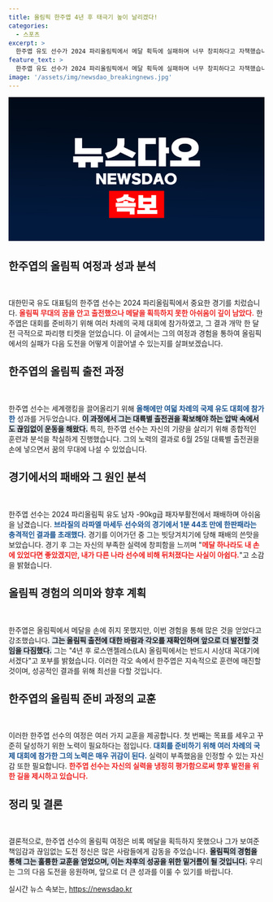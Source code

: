 ```yaml
---
title: 올림픽 한주엽 4년 후 태극기 높이 날리겠다!
categories:
  - 스포츠
excerpt: >
  한주엽 유도 선수가 2024 파리올림픽에서 메달 획득에 실패하며 너무 창피하다고 자책했습니다. 많은 대회 참가 끝에 얻은 올림픽 출전권, 그러나 꿈의 무대에서 아쉬움만 남긴 그의 앞으로의 각오가 주목받고 있습니다.
feature_text: >
  한주엽 유도 선수가 2024 파리올림픽에서 메달 획득에 실패하며 너무 창피하다고 자책했습니다. 많은 대회 참가 끝에 얻은 올림픽 출전권, 그러나 꿈의 무대에서 아쉬움만 남긴 그의 앞으로의 각오가 주목받고 있습니다.
image: '/assets/img/newsdao_breakingnews.jpg'
---
```


<p><img src="/assets/img/newsdao_breakingnews.jpg" alt="firstkoreanews 속보" /></p>

<h2 data-ke-size="size26">한주엽의 올림픽 여정과 성과 분석</h2>

<p data-ke-size="size16">&nbsp;</p>

<p>대한민국 유도 대표팀의 한주엽 선수는 2024 파리올림픽에서 중요한 경기를 치렀습니다. <b><span style="color: #ee2323;">올림픽 무대의 꿈을 안고 출전했으나 메달을 획득하지 못한 아쉬움이 깊이 남았다.</span></b> 한주엽은 대회를 준비하기 위해 여러 차례의 국제 대회에 참가하였고, 그 결과 개막 한 달 전 극적으로 파리행 티켓을 얻었습니다. 이 글에서는 그의 여정과 경험을 통하여 올림픽에서의 실패가 다음 도전을 어떻게 이끌어낼 수 있는지를 살펴보겠습니다.</p>

<h2 data-ke-size="size26">한주엽의 올림픽 출전 과정</h2>

<p data-ke-size="size16">&nbsp;</p>

<p>한주엽 선수는 세계랭킹을 끌어올리기 위해 <b><span style="color: #1a5490;">올해에만 여덟 차례의 국제 유도 대회에 참가한</span></b> 성과를 거두었습니다. <b><span style="background-color: #21538527;">이 과정에서 그는 대륙별 출전권을 확보해야 하는 압박 속에서도 끊임없이 운동을 해왔다.</span></b> 특히, 한주엽 선수는 자신의 기량을 살리기 위해 종합적인 훈련과 분석을 착실하게 진행했습니다. 그의 노력의 결과로 6월 25일 대륙별 출전권을 손에 넣으면서 꿈의 무대에 나설 수 있었습니다.</p>

<h2 data-ke-size="size26">경기에서의 패배와 그 원인 분석</h2>

<p data-ke-size="size16">&nbsp;</p>

<p>한주엽 선수는 2024 파리올림픽 유도 남자 -90kg급 패자부활전에서 패배하며 아쉬움을 남겼습니다. <b><span style="color: #1a5490;">브라질의 라파엘 마세두 선수와의 경기에서 1분 44초 만에 한판패라는 충격적인 결과를 초래했다.</span></b> 경기를 이어가던 중 그는 빗당겨치기에 당해 패배의 쓴맛을 보았습니다. 경기 후 그는 자신의 부족한 실력에 창피함을 느끼며 "<b><span style="color: #ee2323;">메달 하나라도 내 손에 있었다면 좋았겠지만, 내가 다른 나라 선수에 비해 뒤처졌다는 사실이 아쉽다.</span></b>"고 소감을 밝혔습니다.</p>

<h2 data-ke-size="size26">올림픽 경험의 의미와 향후 계획</h2>

<p data-ke-size="size16">&nbsp;</p>

<p>한주엽은 올림픽에서 메달을 손에 쥐지 못했지만, 이번 경험을 통해 많은 것을 얻었다고 강조했습니다. <b><span style="background-color: #21538527;">그는 올림픽 출전에 대한 바람과 각오를 재확인하며 앞으로 더 발전할 것임을 다짐했다.</span></b> 그는 "4년 후 로스앤젤레스(LA) 올림픽에서는 반드시 시상대 꼭대기에 서겠다"고 포부를 밝혔습니다. 이러한 각오 속에서 한주엽은 지속적으로 훈련에 매진할 것이며, 성공적인 결과를 위해 최선을 다할 것입니다.</p>

<h2 data-ke-size="size26">한주엽의 올림픽 준비 과정의 교훈</h2>

<p data-ke-size="size16">&nbsp;</p>

<p>이러한 한주엽 선수의 여정은 여러 가지 교훈을 제공합니다. 첫 번째는 목표를 세우고 꾸준히 달성하기 위한 노력이 필요하다는 점입니다. <b><span style="color: #1a5490;">대회를 준비하기 위해 여러 차례의 국제 대회에 참가한 그의 노력은 매우 귀감이 된다.</span></b> 실력이 부족했음을 인정할 수 있는 자신감 또한 필요합니다. <b><span style="color: #ee2323;">한주엽 선수는 자신의 실력을 냉정히 평가함으로써 향후 발전을 위한 길을 제시하고 있습니다.</span></b></p>

<h2 data-ke-size="size26">정리 및 결론</h2>

<p data-ke-size="size16">&nbsp;</p>

<p>결론적으로, 한주엽 선수의 올림픽 여정은 비록 메달을 획득하지 못했으나 그가 보여준 책임감과 끊임없는 도전 정신은 많은 사람들에게 감동을 주었습니다. <b><span style="background-color: #21538527;">올림픽의 경험을 통해 그는 훌륭한 교훈을 얻었으며, 이는 차후의 성공을 위한 밑거름이 될 것입니다.</span></b> 우리는 그의 다음 도전을 응원하며, 앞으로 더 큰 성과를 이룰 수 있기를 바랍니다.</p>
실시간 뉴스 속보는, <a href="https://newsdao.kr" rel="dofollow">https://newsdao.kr</a>


